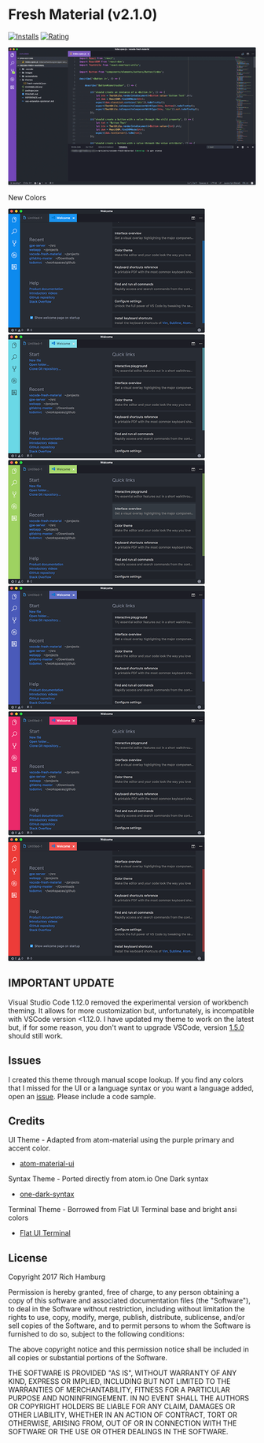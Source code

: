 # Fresh Material (v2.1.0)
[![Installs](http://vsmarketplacebadge.apphb.com/installs/2ndshift.fresh-material.svg)](https://marketplace.visualstudio.com/items?itemName=2ndshift.fresh-material)
[![Rating](http://vsmarketplacebadge.apphb.com/rating-short/2ndshift.fresh-material.svg)](https://marketplace.visualstudio.com/items?itemName=2ndshift.fresh-material)

![](https://raw.githubusercontent.com/ambidexterich/vscode-fresh-material/master/screenshots/preview.png)

New Colors

![](https://raw.githubusercontent.com/ambidexterich/vscode-fresh-material/develop/screenshots/preview-blue.png)
![](https://raw.githubusercontent.com/ambidexterich/vscode-fresh-material/develop/screenshots/preview-cyan.png)
![](https://raw.githubusercontent.com/ambidexterich/vscode-fresh-material/develop/screenshots/preview-green.png)
![](https://raw.githubusercontent.com/ambidexterich/vscode-fresh-material/develop/screenshots/preview-indigo.png)
![](https://raw.githubusercontent.com/ambidexterich/vscode-fresh-material/develop/screenshots/preview-pink.png)
![](https://raw.githubusercontent.com/ambidexterich/vscode-fresh-material/develop/screenshots/preview-red.png)

## IMPORTANT UPDATE
Visual Studio Code 1.12.0 removed the experimental version of workbench theming. It allows for more customization but, unfortunately, is incompatible with VSCode version <1.12.0. I have updated my theme to work on the latest but, if for some reason, you don't want to upgrade VSCode, version [1.5.0](https://github.com/ambidexterich/vscode-fresh-material/tree/1.5.0) should still work.

## Issues
I created this theme through manual scope lookup. If you find any colors that I missed for the UI or a language syntax or you want a language added, open an [issue](https://github.com/ambidexterich/vscode-fresh-material/issues). Please include a code sample.

## Credits
UI Theme - Adapted from atom-material using the purple primary and accent color.
* [atom-material-ui](https://github.com/atom-material/atom-material-ui)

Syntax Theme - Ported directly from atom.io One Dark syntax
* [one-dark-syntax](https://github.com/atom/one-dark-syntax)

Terminal Theme - Borrowed from Flat UI Terminal base and bright ansi colors
* [Flat UI Terminal](https://github.com/ahmetsulek/flat-terminal)

## License

Copyright 2017 Rich Hamburg

Permission is hereby granted, free of charge, to any person obtaining a copy of this software and associated documentation files (the "Software"), to deal in the Software without restriction, including without limitation the rights to use, copy, modify, merge, publish, distribute, sublicense, and/or sell copies of the Software, and to permit persons to whom the Software is furnished to do so, subject to the following conditions:

The above copyright notice and this permission notice shall be included in all copies or substantial portions of the Software.

THE SOFTWARE IS PROVIDED "AS IS", WITHOUT WARRANTY OF ANY KIND, EXPRESS OR IMPLIED, INCLUDING BUT NOT LIMITED TO THE WARRANTIES OF MERCHANTABILITY, FITNESS FOR A PARTICULAR PURPOSE AND NONINFRINGEMENT. IN NO EVENT SHALL THE AUTHORS OR COPYRIGHT HOLDERS BE LIABLE FOR ANY CLAIM, DAMAGES OR OTHER LIABILITY, WHETHER IN AN ACTION OF CONTRACT, TORT OR OTHERWISE, ARISING FROM, OUT OF OR IN CONNECTION WITH THE SOFTWARE OR THE USE OR OTHER DEALINGS IN THE SOFTWARE.

